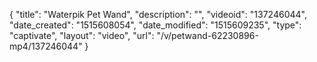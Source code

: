 {
    "title": "Waterpik Pet Wand",
    "description": "",
    "videoid": "137246044",
    "date_created": "1515608054",
    "date_modified": "1515609235",
    "type": "captivate",
    "layout": "video",
    "url": "\/v\/petwand-62230896-mp4\/137246044"
}
